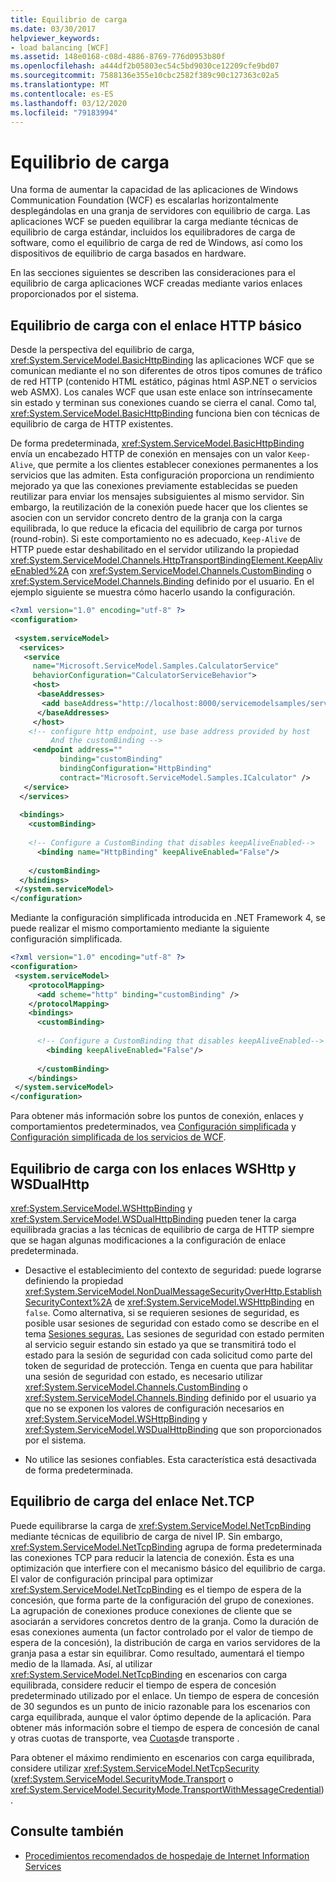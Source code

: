 ```yaml
---
title: Equilibrio de carga
ms.date: 03/30/2017
helpviewer_keywords:
- load balancing [WCF]
ms.assetid: 148e0168-c08d-4886-8769-776d0953b80f
ms.openlocfilehash: a444df2b05803ec54c5bd9030ce12209cfe9bd07
ms.sourcegitcommit: 7588136e355e10cbc2582f389c90c127363c02a5
ms.translationtype: MT
ms.contentlocale: es-ES
ms.lasthandoff: 03/12/2020
ms.locfileid: "79183994"
---
```

# <a name="load-balancing"></a>Equilibrio de carga
Una forma de aumentar la capacidad de las aplicaciones de Windows Communication Foundation (WCF) es escalarlas horizontalmente desplegándolas en una granja de servidores con equilibrio de carga. Las aplicaciones WCF se pueden equilibrar la carga mediante técnicas de equilibrio de carga estándar, incluidos los equilibradores de carga de software, como el equilibrio de carga de red de Windows, así como los dispositivos de equilibrio de carga basados en hardware.  
  
 En las secciones siguientes se describen las consideraciones para el equilibrio de carga aplicaciones WCF creadas mediante varios enlaces proporcionados por el sistema.  
  
## <a name="load-balancing-with-the-basic-http-binding"></a>Equilibrio de carga con el enlace HTTP básico  
 Desde la perspectiva del equilibrio de carga, <xref:System.ServiceModel.BasicHttpBinding> las aplicaciones WCF que se comunican mediante el no son diferentes de otros tipos comunes de tráfico de red HTTP (contenido HTML estático, páginas html ASP.NET o servicios web ASMX). Los canales WCF que usan este enlace son intrínsecamente sin estado y terminan sus conexiones cuando se cierra el canal. Como tal, <xref:System.ServiceModel.BasicHttpBinding> funciona bien con técnicas de equilibrio de carga de HTTP existentes.  
  
 De forma predeterminada, <xref:System.ServiceModel.BasicHttpBinding> envía un encabezado HTTP de conexión en mensajes con un valor `Keep-Alive`, que permite a los clientes establecer conexiones permanentes a los servicios que las admiten. Esta configuración proporciona un rendimiento mejorado ya que las conexiones previamente establecidas se pueden reutilizar para enviar los mensajes subsiguientes al mismo servidor. Sin embargo, la reutilización de la conexión puede hacer que los clientes se asocien con un servidor concreto dentro de la granja con la carga equilibrada, lo que reduce la eficacia del equilibrio de carga por turnos (round-robin). Si este comportamiento no es adecuado, `Keep-Alive` de HTTP puede estar deshabilitado en el servidor utilizando la propiedad <xref:System.ServiceModel.Channels.HttpTransportBindingElement.KeepAliveEnabled%2A> con <xref:System.ServiceModel.Channels.CustomBinding> o <xref:System.ServiceModel.Channels.Binding> definido por el usuario. En el ejemplo siguiente se muestra cómo hacerlo usando la configuración.  
  
```xml  
<?xml version="1.0" encoding="utf-8" ?>  
<configuration>  
  
 <system.serviceModel>  
  <services>  
   <service
     name="Microsoft.ServiceModel.Samples.CalculatorService"  
     behaviorConfiguration="CalculatorServiceBehavior">  
     <host>  
      <baseAddresses>  
       <add baseAddress="http://localhost:8000/servicemodelsamples/service"/>  
      </baseAddresses>  
     </host>  
    <!-- configure http endpoint, use base address provided by host  
         And the customBinding -->  
     <endpoint address=""  
           binding="customBinding"  
           bindingConfiguration="HttpBinding"
           contract="Microsoft.ServiceModel.Samples.ICalculator" />  
   </service>  
  </services>  
  
  <bindings>  
    <customBinding>  
  
    <!-- Configure a CustomBinding that disables keepAliveEnabled-->  
      <binding name="HttpBinding" keepAliveEnabled="False"/>  
  
    </customBinding>  
  </bindings>  
 </system.serviceModel>  
</configuration>  
```  
  
 Mediante la configuración simplificada introducida en .NET Framework 4, se puede realizar el mismo comportamiento mediante la siguiente configuración simplificada.  
  
```xml  
<?xml version="1.0" encoding="utf-8" ?>  
<configuration>  
 <system.serviceModel>  
    <protocolMapping>  
      <add scheme="http" binding="customBinding" />  
    </protocolMapping>  
    <bindings>  
      <customBinding>  
  
      <!-- Configure a CustomBinding that disables keepAliveEnabled-->  
        <binding keepAliveEnabled="False"/>  
  
      </customBinding>  
    </bindings>  
 </system.serviceModel>  
</configuration>  
```  
  
 Para obtener más información sobre los puntos de conexión, enlaces y comportamientos predeterminados, vea [Configuración simplificada](simplified-configuration.md) y [Configuración simplificada de los servicios de WCF](./samples/simplified-configuration-for-wcf-services.md).  
  
## <a name="load-balancing-with-the-wshttp-binding-and-the-wsdualhttp-binding"></a>Equilibrio de carga con los enlaces WSHttp y WSDualHttp  
 <xref:System.ServiceModel.WSHttpBinding> y <xref:System.ServiceModel.WSDualHttpBinding> pueden tener la carga equilibrada gracias a las técnicas de equilibrio de carga de HTTP siempre que se hagan algunas modificaciones a la configuración de enlace predeterminada.  
  
- Desactive el establecimiento del contexto de seguridad: puede lograrse definiendo la propiedad <xref:System.ServiceModel.NonDualMessageSecurityOverHttp.EstablishSecurityContext%2A> de <xref:System.ServiceModel.WSHttpBinding> en `false`. Como alternativa, si se requieren sesiones de seguridad, es posible usar sesiones de seguridad con estado como se describe en el tema [Sesiones seguras.](./feature-details/secure-sessions.md) Las sesiones de seguridad con estado permiten al servicio seguir estando sin estado ya que se transmitirá todo el estado para la sesión de seguridad con cada solicitud como parte del token de seguridad de protección. Tenga en cuenta que para habilitar una sesión de seguridad con estado, es necesario utilizar <xref:System.ServiceModel.Channels.CustomBinding> o <xref:System.ServiceModel.Channels.Binding> definido por el usuario ya que no se exponen los valores de configuración necesarios en <xref:System.ServiceModel.WSHttpBinding> y <xref:System.ServiceModel.WSDualHttpBinding> que son proporcionados por el sistema.  
  
- No utilice las sesiones confiables. Esta característica está desactivada de forma predeterminada.  
  
## <a name="load-balancing-the-nettcp-binding"></a>Equilibrio de carga del enlace Net.TCP  
 Puede equilibrarse la carga de <xref:System.ServiceModel.NetTcpBinding> mediante técnicas de equilibrio de carga de nivel IP. Sin embargo, <xref:System.ServiceModel.NetTcpBinding> agrupa de forma predeterminada las conexiones TCP para reducir la latencia de conexión. Ésta es una optimización que interfiere con el mecanismo básico del equilibrio de carga. El valor de configuración principal para optimizar <xref:System.ServiceModel.NetTcpBinding> es el tiempo de espera de la concesión, que forma parte de la configuración del grupo de conexiones. La agrupación de conexiones produce conexiones de cliente que se asociarán a servidores concretos dentro de la granja. Como la duración de esas conexiones aumenta (un factor controlado por el valor de tiempo de espera de la concesión), la distribución de carga en varios servidores de la granja pasa a estar sin equilibrar. Como resultado, aumentará el tiempo medio de la llamada. Así, al utilizar <xref:System.ServiceModel.NetTcpBinding> en escenarios con carga equilibrada, considere reducir el tiempo de espera de concesión predeterminado utilizado por el enlace. Un tiempo de espera de concesión de 30 segundos es un punto de inicio razonable para los escenarios con carga equilibrada, aunque el valor óptimo depende de la aplicación. Para obtener más información sobre el tiempo de espera de concesión de canal y otras cuotas de transporte, vea [Cuotas](./feature-details/transport-quotas.md)de transporte .  
  
 Para obtener el máximo rendimiento en escenarios con carga equilibrada, considere utilizar <xref:System.ServiceModel.NetTcpSecurity> (<xref:System.ServiceModel.SecurityMode.Transport> o <xref:System.ServiceModel.SecurityMode.TransportWithMessageCredential>).  
  
## <a name="see-also"></a>Consulte también

- [Procedimientos recomendados de hospedaje de Internet Information Services](./feature-details/internet-information-services-hosting-best-practices.md)
